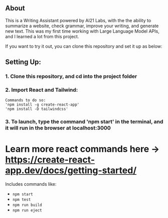 
## About

This is a Writing Assistant powered by AI21 Labs, with the the ability to summarize a website, check grammar, improve your writing, and generate new text. This was my first time working with Large Language Model APIs, and I learned a lot from this project.

If you want to try it out, you can clone this repository and set it up as below:

## Setting Up:

### 1. Clone this repository, and cd into the project folder

### 2. Import React and Tailwind:

    Commands to do so:
    'npm install -g create-react-app'
    'npm install -D tailwindcss'

### 3. To launch, type the command 'npm start' in the terminal, and it will run in the browser at localhost:3000



# Learn more react commands here ->   https://create-react-app.dev/docs/getting-started/
Includes commands like:
- `npm start`
- `npm test`
- `npm run build`
- `npm run eject`
